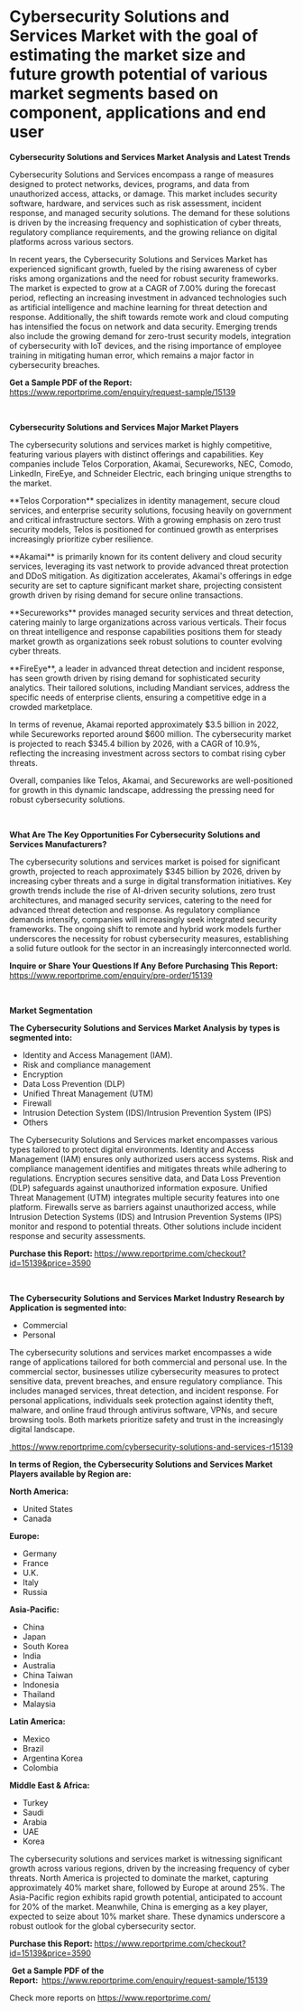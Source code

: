 <p><h1>Cybersecurity Solutions and Services Market with the goal of estimating the market size and future growth potential of various market segments based on component, applications and end user</h1></p><p><strong>Cybersecurity Solutions and Services Market Analysis and Latest Trends</strong></p>
<p><p>Cybersecurity Solutions and Services encompass a range of measures designed to protect networks, devices, programs, and data from unauthorized access, attacks, or damage. This market includes security software, hardware, and services such as risk assessment, incident response, and managed security solutions. The demand for these solutions is driven by the increasing frequency and sophistication of cyber threats, regulatory compliance requirements, and the growing reliance on digital platforms across various sectors.</p><p>In recent years, the Cybersecurity Solutions and Services Market has experienced significant growth, fueled by the rising awareness of cyber risks among organizations and the need for robust security frameworks. The market is expected to grow at a CAGR of 7.00% during the forecast period, reflecting an increasing investment in advanced technologies such as artificial intelligence and machine learning for threat detection and response. Additionally, the shift towards remote work and cloud computing has intensified the focus on network and data security. Emerging trends also include the growing demand for zero-trust security models, integration of cybersecurity with IoT devices, and the rising importance of employee training in mitigating human error, which remains a major factor in cybersecurity breaches.</p></p>
<p><strong>Get a Sample PDF of the Report:&nbsp;</strong> <a href="https://www.reportprime.com/enquiry/request-sample/15139?utm_campaign=2938&utm_medium=2&utm_source=Github&utm_content=ia&utm_term=20032025&utm_id=cybersecurity-solutions-and-services">https://www.reportprime.com/enquiry/request-sample/15139</a></p>
<p>&nbsp;</p>
<p><strong>Cybersecurity Solutions and Services Major Market Players</strong></p>
<p><p>The cybersecurity solutions and services market is highly competitive, featuring various players with distinct offerings and capabilities. Key companies include Telos Corporation, Akamai, Secureworks, NEC, Comodo, LinkedIn, FireEye, and Schneider Electric, each bringing unique strengths to the market.</p><p>**Telos Corporation** specializes in identity management, secure cloud services, and enterprise security solutions, focusing heavily on government and critical infrastructure sectors. With a growing emphasis on zero trust security models, Telos is positioned for continued growth as enterprises increasingly prioritize cyber resilience.</p><p>**Akamai** is primarily known for its content delivery and cloud security services, leveraging its vast network to provide advanced threat protection and DDoS mitigation. As digitization accelerates, Akamai's offerings in edge security are set to capture significant market share, projecting consistent growth driven by rising demand for secure online transactions.</p><p>**Secureworks** provides managed security services and threat detection, catering mainly to large organizations across various verticals. Their focus on threat intelligence and response capabilities positions them for steady market growth as organizations seek robust solutions to counter evolving cyber threats. </p><p>**FireEye**, a leader in advanced threat detection and incident response, has seen growth driven by rising demand for sophisticated security analytics. Their tailored solutions, including Mandiant services, address the specific needs of enterprise clients, ensuring a competitive edge in a crowded marketplace.</p><p>In terms of revenue, Akamai reported approximately $3.5 billion in 2022, while Secureworks reported around $600 million. The cybersecurity market is projected to reach $345.4 billion by 2026, with a CAGR of 10.9%, reflecting the increasing investment across sectors to combat rising cyber threats.</p><p>Overall, companies like Telos, Akamai, and Secureworks are well-positioned for growth in this dynamic landscape, addressing the pressing need for robust cybersecurity solutions.</p></p>
<p>&nbsp;</p>
<p><strong>What Are The Key Opportunities For Cybersecurity Solutions and Services Manufacturers?</strong></p>
<p><p>The cybersecurity solutions and services market is poised for significant growth, projected to reach approximately $345 billion by 2026, driven by increasing cyber threats and a surge in digital transformation initiatives. Key growth trends include the rise of AI-driven security solutions, zero trust architectures, and managed security services, catering to the need for advanced threat detection and response. As regulatory compliance demands intensify, companies will increasingly seek integrated security frameworks. The ongoing shift to remote and hybrid work models further underscores the necessity for robust cybersecurity measures, establishing a solid future outlook for the sector in an increasingly interconnected world.</p></p>
<p><strong>Inquire or Share Your Questions If Any Before Purchasing This Report:</strong> <a href="https://www.reportprime.com/enquiry/pre-order/15139?utm_campaign=2938&utm_medium=2&utm_source=Github&utm_content=ia&utm_term=20032025&utm_id=cybersecurity-solutions-and-services">https://www.reportprime.com/enquiry/pre-order/15139</a></p>
<p>&nbsp;</p>
<p><strong>Market Segmentation</strong></p>
<p><strong>The Cybersecurity Solutions and Services Market Analysis by types is segmented into:</strong></p>
<p><ul><li>Identity and Access Management (IAM).</li><li>Risk and compliance management</li><li>Encryption</li><li>Data Loss Prevention (DLP)</li><li>Unified Threat Management (UTM)</li><li>Firewall</li><li>Intrusion Detection System (IDS)/Intrusion Prevention System (IPS)</li><li>Others</li></ul></p>
<p><p>The Cybersecurity Solutions and Services market encompasses various types tailored to protect digital environments. Identity and Access Management (IAM) ensures only authorized users access systems. Risk and compliance management identifies and mitigates threats while adhering to regulations. Encryption secures sensitive data, and Data Loss Prevention (DLP) safeguards against unauthorized information exposure. Unified Threat Management (UTM) integrates multiple security features into one platform. Firewalls serve as barriers against unauthorized access, while Intrusion Detection Systems (IDS) and Intrusion Prevention Systems (IPS) monitor and respond to potential threats. Other solutions include incident response and security assessments.</p></p>
<p><strong>Purchase this Report:&nbsp;</strong><a href="https://www.reportprime.com/checkout?id=15139&price=3590&utm_campaign=2938&utm_medium=2&utm_source=Github&utm_content=ia&utm_term=20032025&utm_id=cybersecurity-solutions-and-services">https://www.reportprime.com/checkout?id=15139&price=3590</a></p>
<p>&nbsp;</p>
<p><strong>The Cybersecurity Solutions and Services Market Industry Research by Application is segmented into:</strong></p>
<p><ul><li>Commercial</li><li>Personal</li></ul></p>
<p><p>The cybersecurity solutions and services market encompasses a wide range of applications tailored for both commercial and personal use. In the commercial sector, businesses utilize cybersecurity measures to protect sensitive data, prevent breaches, and ensure regulatory compliance. This includes managed services, threat detection, and incident response. For personal applications, individuals seek protection against identity theft, malware, and online fraud through antivirus software, VPNs, and secure browsing tools. Both markets prioritize safety and trust in the increasingly digital landscape.</p></p>
<p><a href="https://www.reportprime.com/cybersecurity-solutions-and-services-r15139?utm_campaign=2938&utm_medium=2&utm_source=Github&utm_content=ia&utm_term=20032025&utm_id=cybersecurity-solutions-and-services">&nbsp;https://www.reportprime.com/cybersecurity-solutions-and-services-r15139</a></p>
<p><strong>In terms of Region, the Cybersecurity Solutions and Services Market Players available by Region are:</strong></p>
<p>
    <p> <strong> North America: </strong>
        <ul>
            <li>United States</li>
            <li>Canada</li>
        </ul>
        </p> 
    <p> <strong> Europe: </strong>
        <ul>
            <li>Germany</li>
            <li>France</li>
            <li>U.K.</li>
            <li>Italy</li>
            <li>Russia</li>
        </ul>
        </p> 
    <p> <strong> Asia-Pacific: </strong>
        <ul>
            <li>China</li>
            <li>Japan</li>
            <li>South Korea</li>
            <li>India</li>
            <li>Australia</li>
            <li>China Taiwan</li>
            <li>Indonesia</li>
            <li>Thailand</li>
            <li>Malaysia</li>
        </ul>
        </p> 
    <p> <strong> Latin America: </strong>
        <ul>
            <li>Mexico</li>
            <li>Brazil</li>
            <li>Argentina Korea</li>
            <li>Colombia</li>
        </ul>
        </p> 
    <p> <strong> Middle East & Africa: </strong>
        <ul>
            <li>Turkey</li>
            <li>Saudi</li>
            <li>Arabia</li>
            <li>UAE</li>
            <li>Korea</li>
        </ul>
    </p>
    </p>
<p><p>The cybersecurity solutions and services market is witnessing significant growth across various regions, driven by the increasing frequency of cyber threats. North America is projected to dominate the market, capturing approximately 40% market share, followed by Europe at around 25%. The Asia-Pacific region exhibits rapid growth potential, anticipated to account for 20% of the market. Meanwhile, China is emerging as a key player, expected to seize about 10% market share. These dynamics underscore a robust outlook for the global cybersecurity sector.</p></p>
<p><strong>Purchase this Report: </strong><a href="https://www.reportprime.com/checkout?id=15139&price=3590&utm_campaign=2938&utm_medium=2&utm_source=Github&utm_content=ia&utm_term=20032025&utm_id=cybersecurity-solutions-and-services">https://www.reportprime.com/checkout?id=15139&price=3590</a></p>
<p>&nbsp;<strong>Get a Sample PDF of the Report:&nbsp;&nbsp;</strong><a href="https://www.reportprime.com/enquiry/request-sample/15139?utm_campaign=2938&utm_medium=2&utm_source=Github&utm_content=ia&utm_term=20032025&utm_id=cybersecurity-solutions-and-services">https://www.reportprime.com/enquiry/request-sample/15139</a></p>
<p><strong></strong></p>
<p>Check more reports on <a href="https://www.reportprime.com/?utm_campaign=2938&utm_medium=2&utm_source=Github&utm_content=ia&utm_term=20032025&utm_id=cybersecurity-solutions-and-services">https://www.reportprime.com/</a></p>